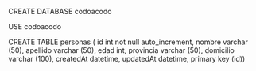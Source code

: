 CREATE DATABASE codoacodo

USE codoacodo

CREATE TABLE personas (
id int not null auto_increment,
nombre varchar (50),
apellido varchar (50),
edad int,
provincia varchar (50),
domicilio varchar (100),
createdAt datetime,
updatedAt datetime,
primary key (id))